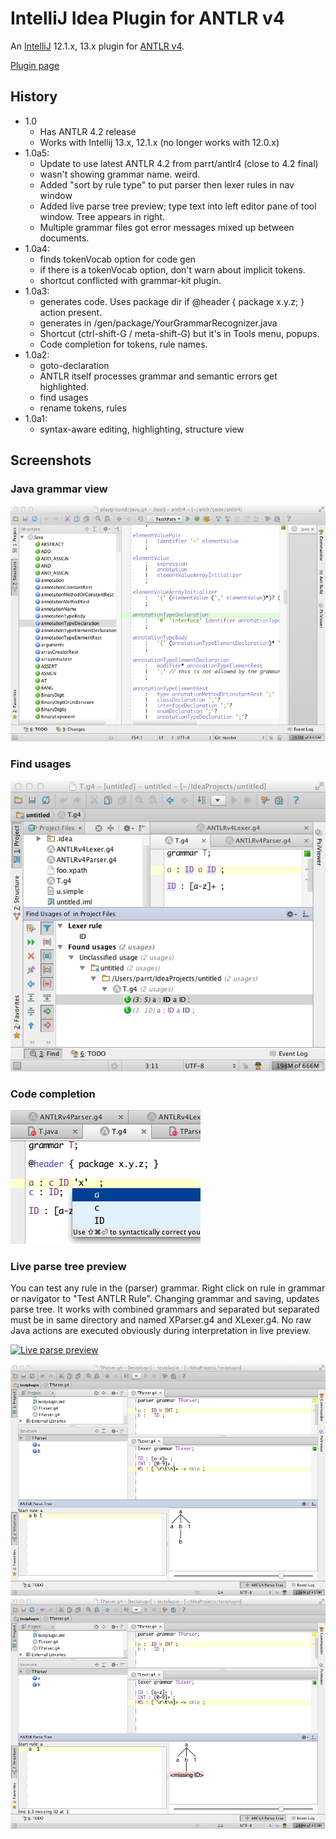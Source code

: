 # IntelliJ Idea Plugin for ANTLR v4

An [IntelliJ](https://www.jetbrains.com/idea/) 12.1.x, 13.x plugin for [ANTLR v4](https://github.com/antlr/antlr4).

[Plugin page](http://plugins.jetbrains.com/plugin/7358?pr=idea)

## History
* 1.0
    * Has ANTLR 4.2 release
    * Works with Intellij 13.x, 12.1.x (no longer works with 12.0.x)
* 1.0a5:
	* Update to use latest ANTLR 4.2 from parrt/antlr4 (close to 4.2 final)
	* wasn't showing grammar name. weird.
	* Added "sort by rule type" to put parser then lexer rules in nav window
	* Added live parse tree preview; type text into left editor pane of
	  tool window. Tree appears in right.
	* Multiple grammar files got error messages mixed up between documents.
* 1.0a4:
	* finds tokenVocab option for code gen
	* if there is a tokenVocab option, don't warn about implicit tokens.
	* shortcut conflicted with grammar-kit plugin.
* 1.0a3:
	* generates code. Uses package dir if @header { package x.y.z; } action present.
	* generates in <root>/gen/package/YourGrammarRecognizer.java
	* Shortcut (ctrl-shift-G / meta-shift-G) but it's in Tools menu, popups.
	* Code completion for tokens, rule names.
* 1.0a2:
	* goto-declaration
	* ANTLR itself processes grammar and semantic errors get highlighted.
	* find usages
	* rename tokens, rules
* 1.0a1:
 	* syntax-aware editing, highlighting, structure view

## Screenshots

### Java grammar view
![Java grammar view](images/java-grammar.png)

### Find usages
![Find usages](images/findusages.png)

### Code completion
![Code completion](images/completion.png)

### Live parse tree preview

You can test any rule in the (parser) grammar.  Right click on rule in grammar
or navigator to "Test ANTLR Rule".  Changing grammar and saving, updates
parse tree. It works with combined grammars and separated but separated
must be in same directory and named XParser.g4 and XLexer.g4.
No raw Java actions are executed obviously during interpretation in
live preview.

[![Live parse preview](http://img.youtube.com/vi/h60VapD1rOo/0.jpg)](//www.youtube.com/embed/h60VapD1rOo)



![Live preview](images/live-preview.png)
![Live preview](images/live-preview-error.png)


